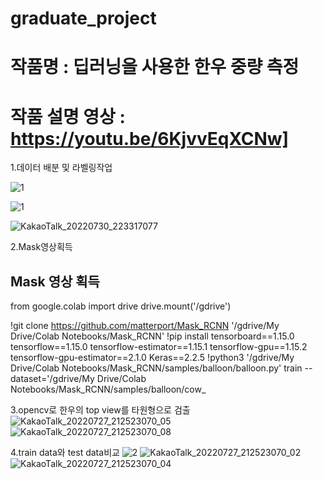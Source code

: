 # graduate_project
# 작품명 : 딥러닝을 사용한 한우 중량 측정

# 작품 설명 영상 : https://youtu.be/6KjvvEqXCNw]

1.데이터 배분 및 라벨링작업

![1](https://user-images.githubusercontent.com/76850241/182006994-52846ac2-5bbc-4d40-9679-8209bc9502ed.PNG)

![1](https://user-images.githubusercontent.com/76850241/182006960-071fdb49-bf84-4cf1-b9a3-0bdd5bceef87.PNG)

![KakaoTalk_20220730_223317077](https://user-images.githubusercontent.com/76850241/181916846-9028fb9d-cd6d-4341-87d4-c9d88df34ab4.jpg)

2.Mask영상획득

## Mask 영상 획득
from google.colab import drive
drive.mount('/gdrive')

!git clone https://github.com/matterport/Mask_RCNN '/gdrive/My Drive/Colab Notebooks/Mask_RCNN'
!pip install tensorboard==1.15.0 tensorflow==1.15.0 tensorflow-estimator==1.15.1 tensorflow-gpu==1.15.2 tensorflow-gpu-estimator==2.1.0 Keras==2.2.5 
!python3 '/gdrive/My Drive/Colab Notebooks/Mask_RCNN/samples/balloon/balloon.py' train --dataset='/gdrive/My Drive/Colab Notebooks/Mask_RCNN/samples/balloon/cow_

3.opencv로 한우의 top view를 타원형으로 검출
![KakaoTalk_20220727_212523070_05](https://user-images.githubusercontent.com/76850241/181916423-fc227880-6a05-4c8c-882b-b46be81174e2.jpg)
![KakaoTalk_20220727_212523070_08](https://user-images.githubusercontent.com/76850241/181916428-7b0cbc97-3c40-49aa-83bd-a385e5198dbe.jpg)


4.train data와 test data비교
![2](https://user-images.githubusercontent.com/76850241/182006969-dc795f85-d9d8-4583-b551-5db356ddb90b.PNG)
![KakaoTalk_20220727_212523070_02](https://user-images.githubusercontent.com/76850241/181916432-ec6c304d-6d13-481f-9bf2-b65d04c60d7b.jpg)
![KakaoTalk_20220727_212523070_04](https://user-images.githubusercontent.com/76850241/181916434-9e4bd606-573d-4355-9316-1d9ced9442d8.jpg)
